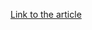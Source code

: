 [Link to the article](https://0ffset.net/reverse-engineering/malware-analysis/analyzing-isfb-second-loader)
